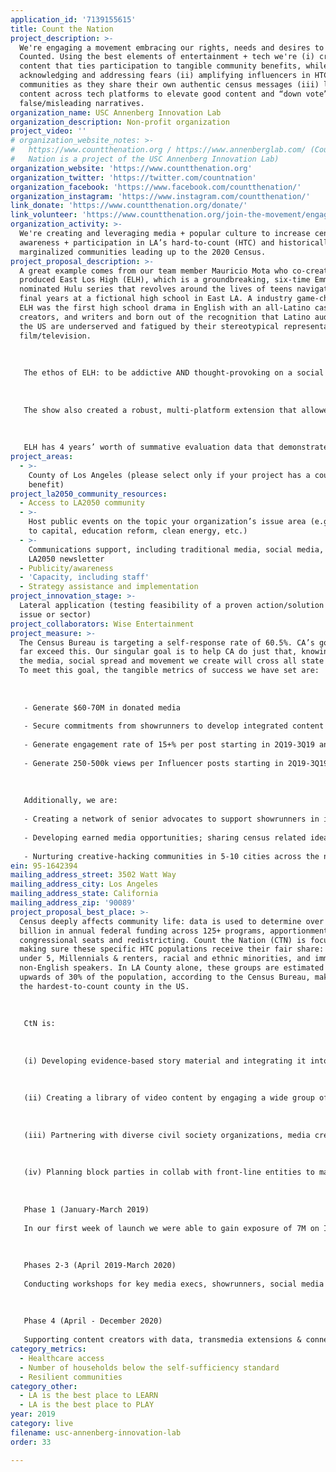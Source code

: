 ```yaml
---
application_id: '7139155615'
title: Count the Nation
project_description: >-
  We're engaging a movement embracing our rights, needs and desires to Be
  Counted. Using the best elements of entertainment + tech we're (i) creating
  content that ties participation to tangible community benefits, while
  acknowledging and addressing fears (ii) amplifying influencers in HTC
  communities as they share their own authentic census messages (iii) leveraging
  content across tech platforms to elevate good content and “down vote”
  false/misleading narratives.
organization_name: USC Annenberg Innovation Lab
organization_description: Non-profit organization
project_video: ''
# organization_website_notes: >-
#   https://www.countthenation.org / https://www.annenberglab.com/ (Count the
#   Nation is a project of the USC Annenberg Innovation Lab)
organization_website: 'https://www.countthenation.org'
organization_twitter: 'https://twitter.com/countnation'
organization_facebook: 'https://www.facebook.com/countthenation/'
organization_instagram: 'https://www.instagram.com/countthenation/'
link_donate: 'https://www.countthenation.org/donate/'
link_volunteer: 'https://www.countthenation.org/join-the-movement/engage/'
organization_activity: >-
  We're creating and leveraging media + popular culture to increase census
  awareness + participation in LA’s hard-to-count (HTC) and historically
  marginalized communities leading up to the 2020 Census.
project_proposal_description: >-
  A great example comes from our team member Mauricio Mota who co-created and
  produced East Los High (ELH), which is a groundbreaking, six-time Emmy
  nominated Hulu series that revolves around the lives of teens navigating their
  final years at a fictional high school in East LA. A industry game-changer,
  ELH was the first high school drama in English with an all-Latino cast,
  creators, and writers and born out of the recognition that Latino audiences in
  the US are underserved and fatigued by their stereotypical representation in
  film/television. 
   
   
   
   The ethos of ELH: to be addictive AND thought-provoking on a social level matches the DNA of CtN. The team behind ELH used research & meaningful partnerships with >25 local & national non-profits to inform the development and production of the show. Connecting to the community and “on-the-ground” experts helped them and will help us keep a finger on the pulse of what is most important to the audience and what will compel HTC groups to participate in the census. Through these partnerships, the show was able to thoughtfully cover important issues that were deeply impactful to their audience.
   
   
   
   The show also created a robust, multi-platform extension that allowed fans to take direct action on social issues featured. For instance, ELH partnered with Voto Latino to do a comprehensive voter registration campaign in the show and online in advance of the 2016 election season. One fan later posted: "I am currently waiting in line to vote because of East Los High." This method of creating content that is compelling, accessible and actionable is key to our ability to reach the breadth of HTC communities with authentic messaging. 
   
   
   
   ELH has 4 years’ worth of summative evaluation data that demonstrates the show’s significant impact on viewers. During the 1st month that ELH aired, more than 27K people clicked through to Planned Parenthood’s website from eastloshigh.com, and direct traffic to StayTeen.org (a website that informs teens on sex, relationships, and birth control) increased by 53%. Most notable from the research was that transmedia was the most effective format of narrative presentation, significantly over and above all other formats in educating participants about condom use.
project_areas:
  - >-
    County of Los Angeles (please select only if your project has a countywide
    benefit)
project_la2050_community_resources:
  - Access to LA2050 community
  - >-
    Host public events on the topic your organization’s issue area (e.g. access
    to capital, education reform, clean energy, etc.) 
  - >-
    Communications support, including traditional media, social media, and
    LA2050 newsletter
  - Publicity/awareness
  - 'Capacity, including staff'
  - Strategy assistance and implementation
project_innovation_stage: >-
  Lateral application (testing feasibility of a proven action/solution to a new
  issue or sector)
project_collaborators: Wise Entertainment
project_measure: >-
  The Census Bureau is targeting a self-response rate of 60.5%. CA’s goal is to
  far exceed this. Our singular goal is to help CA do just that, knowing that
  the media, social spread and movement we create will cross all state borders.
  To meet this goal, the tangible metrics of success we have set are: 
   
   
   
   - Generate $60-70M in donated media
   
   - Secure commitments from showrunners to develop integrated content - across 6-10 properties - to inform and activate audiences.
   
   - Generate engagement rate of 15+% per post starting in 2Q19-3Q19 and grow to 30% in 4Q19-4Q20.
   
   - Generate 250-500k views per Influencer posts starting in 2Q19-3Q19 and grow to 1 million views minimum in 4Q19-4Q20.
   
   
   
   Additionally, we are: 
   
   - Creating a network of senior advocates to support showrunners in including census content in their programs
   
   - Developing earned media opportunities; sharing census related ideas and data with news organizations 
   
   - Nurturing creative-hacking communities in 5-10 cities across the nation; in partnership with the US Census Bureau’s Open Innovation Lab
ein: 95-1642394
mailing_address_street: 3502 Watt Way
mailing_address_city: Los Angeles
mailing_address_state: California
mailing_address_zip: '90089'
project_proposal_best_place: >-
  Census deeply affects community life: data is used to determine over $800
  billion in annual federal funding across 125+ programs, apportionment of
  congressional seats and redistricting. Count the Nation (CTN) is focused on
  making sure these specific HTC populations receive their fair share: children
  under 5, Millennials & renters, racial and ethnic minorities, and immigrants /
  non-English speakers. In LA County alone, these groups are estimated to be
  upwards of 30% of the population, according to the Census Bureau, making it
  the hardest-to-count county in the US. 
   
    
   
   CtN is:
   
   
   
   (i) Developing evidence-based story material and integrating it into the work of entertainment media leaders, social media influencers, and content creators. Some examples of the media we are and will spur: long form (e.g. scripted/unscripted TV shows, movies) and short form (e.g. infographics, trivia, surveys, short movies for digital and social channels, news articles) content.
   
   
   
   (ii) Creating a library of video content by engaging a wide group of influencers to create short form content around select themes and messages, and create paths of action for audiences who want to mobilize on a personal scale (e.g. create their own content, take a pledge to be a census advocate in their communities). 
   
   
   
   (iii) Partnering with diverse civil society organizations, media creators, and technology companies to create large quantities of content optimized for digital spread.
   
   
   
   (iv) Planning block parties in collab with front-line entities to make filling out the census fun. At these parties, census advocates will offer assistance in filling out the digital or paper forms and will answer questions about the impact and perceived risks included in participation. We will acknowledge the very real fear of an enumerator knocking on doors and turn these block party events into a communal moment of unity. 
   
   
   
   Phase 1 (January-March 2019)
   
   In our first week of launch we were able to gain exposure of 7M on Instagram alone. We have also seeded and launched various creative + tech communities focused on creating and spreading census content in Los Angeles and beyond. So far these have yielded spreadable media in the form memes, shorts, and we have plans for diverse and longer pieces in the works (e.g. a modern-day census focused Schoolhouse Rocks). 
   
   
   
   Phases 2-3 (April 2019-March 2020)
   
   Conducting workshops for key media execs, showrunners, social media platforms, influencers and major guilds to seed content. Continuing online social campaigns with 16 -20+ content drops/month. Growing Influencer campaigns & incorporating general audience campaigns & contests. Increasing HTC non-profit collabs. 
   
   
   
   Phase 4 (April - December 2020)
   
   Supporting content creators with data, transmedia extensions & connections with census and their partners. Increasing online social campaigns 24+ content drops/week. Growing audience campaigns to include B Corp brand collaborations. Community block party activation (April-May).
category_metrics:
  - Healthcare access
  - Number of households below the self-sufficiency standard
  - Resilient communities
category_other:
  - LA is the best place to LEARN
  - LA is the best place to PLAY
year: 2019
category: live
filename: usc-annenberg-innovation-lab
order: 33

---
```

